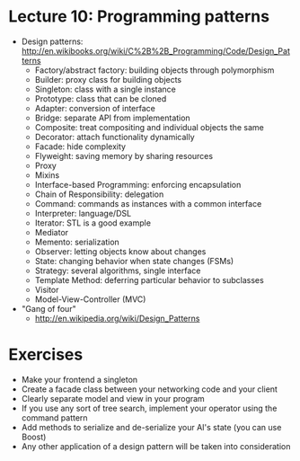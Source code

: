 # Lecture 10: Programming patterns


- Design patterns: http://en.wikibooks.org/wiki/C%2B%2B_Programming/Code/Design_Patterns
    - Factory/abstract factory: building objects through polymorphism
    - Builder: proxy class for building objects
    - Singleton: class with a single instance
    - Prototype: class that can be cloned
    - Adapter: conversion of interface
    - Bridge: separate API from implementation
    - Composite: treat compositing and individual objects the same
    - Decorator: attach functionality dynamically
    - Facade: hide complexity
    - Flyweight: saving memory by sharing resources
    - Proxy
    - Mixins
    - Interface-based Programming: enforcing encapsulation
    - Chain of Responsibility: delegation
    - Command: commands as instances with a common interface
    - Interpreter: language/DSL
    - Iterator: STL is a good example
    - Mediator
    - Memento: serialization
    - Observer: letting objects know about changes
    - State: changing behavior when state changes (FSMs)
    - Strategy: several algorithms, single interface
    - Template Method: deferring particular behavior to subclasses
    - Visitor
    - Model-View-Controller (MVC)
- "Gang of four"
    - http://en.wikipedia.org/wiki/Design_Patterns


# Exercises

- Make your frontend a singleton
- Create a facade class between your networking code and your client
- Clearly separate model and view in your program
- If you use any sort of tree search, implement your operator using the command pattern
- Add methods to serialize and de-serialize your AI's state (you can use Boost)
- Any other application of a design pattern will be taken into consideration

